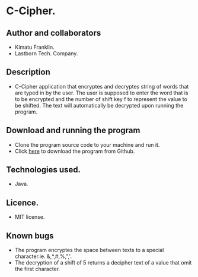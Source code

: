 # C-Cipher.

## Author and collaborators
* Kimatu Franklin.
* Lastborn Tech. Company.
## Description
* C-Cipher application that encryptes and decryptes string of words that are typed in by the user. The user is supposed to enter the word that is to be encrypted and the number of shift key f to represent the value to be shifted.
The text will automatically be decrypted upon running the program. 
## Download and running the program 
* Clone the program source code to your machine and run it.
* Click [here](https://github.com/Franklin-Kimatu/C-Cipher) to download the program from Github.
## Technologies used.
* Java.
## Licence.
* MIT license.

## Known bugs
* The program encryptes the space between texts to a special character.ie. &,*,#,%,",'.
* The decryption of a shift of 5 returns a decipher text of a value that omit the first character.



